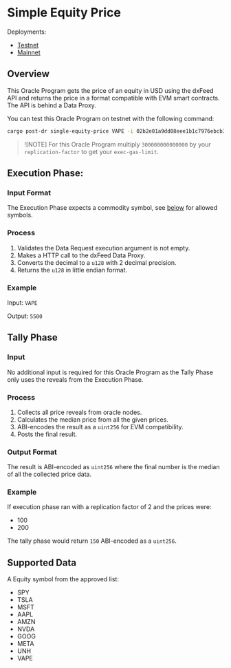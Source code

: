 # Simple Equity Price

Deployments:
- [Testnet](https://testnet.explorer.seda.xyz/oracle-programs/02b2e01a9dd08eee1b1c7976ebcb382a7dc75368e073266fb70a1ed259435848)
- [Mainnet](https://explorer.seda.xyz/oracle-programs/b7ae2822f9d71118578046037143f3d645eba5e442e5f76c4e25288e4ae623de)


## Overview

This Oracle Program gets the price of an equity in USD using the dxFeed API and returns the price in a format compatible with EVM smart contracts. The API is behind a Data Proxy.

You can test this Oracle Program on testnet with the following command:

```sh
cargo post-dr single-equity-price VAPE -i 02b2e01a9dd08eee1b1c7976ebcb382a7dc75368e073266fb70a1ed259435848 --gas-price 4000 --exec-gas-limit 900000000000000 -r 3
```

> ![NOTE] For this Oracle Program multiply `300000000000000` by your `replication-factor` to get your `exec-gas-limit`.

## Execution Phase:

### Input Format

The Execution Phase expects a commodity symbol, see [below](#supported-data) for allowed symbols.

### Process

1. Validates the Data Request execution argument is not empty.
1. Makes a HTTP call to the dxFeed Data Proxy.
1. Converts the decimal to a `u128` with 2 decimal precision.
1. Returns the `u128` in little endian format.

### Example

Input: `VAPE`

Output: `5500`


## Tally Phase

### Input

No additional input is required for this Oracle Program as the Tally Phase only uses the reveals from the Execution Phase.

### Process

1. Collects all price reveals from oracle nodes.
1. Calculates the median price from all the given prices.
1. ABI-encodes the result as a `uint256` for EVM compatibility.
1. Posts the final result.

### Output Format

The result is ABI-encoded as `uint256` where the final number is the median of all the collected price data.

### Example

If execution phase ran with a replication factor of 2 and the prices were:
- 100
- 200

The tally phase would return `150` ABI-encoded as a `uint256`.

## Supported Data

A Equity symbol from the approved list:
- SPY
- TSLA
- MSFT
- AAPL
- AMZN
- NVDA
- GOOG
- META
- UNH
- VAPE